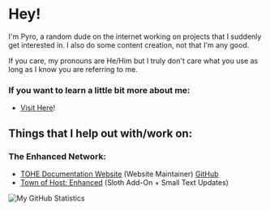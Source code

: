 # Hey!

I'm Pyro, a random dude on the internet working on projects that I suddenly get interested in.
I also do some content creation, not that I'm any good.

If you care, my pronouns are He/Him but I truly don't care what you use as long as I know you are referring to me.

### If you want to learn a little bit more about me:
- [Visit Here](https://sites.google.com/view/notpyro404)!

## Things that I help out with/work on:
### The Enhanced Network:
- [TOHE Documentation Website](https://tohe.weareten.ca) (Website Maintainer) [GitHub](https://github.com/EnhancedNetwork/TOHE-Docs)
- [Town of Host: Enhanced](https://github.com/EnhancedNetwork/TownofHost-Enhanced) (Sloth Add-On + Small Text Updates)


![My GitHub Statistics](https://github-readme-stats-sigma-five.vercel.app/api?username=notpyro404&show_icons=true&theme=tokyonight)
